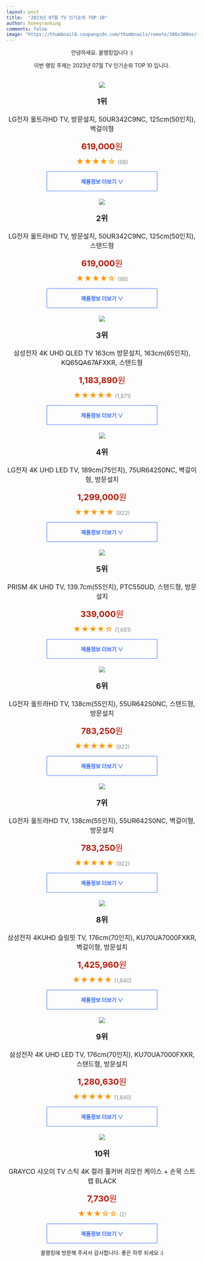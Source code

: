 ```yaml
---
layout: post
title:  "2023년 07월 TV 인기순위 TOP 10"
author: honeyranking
comments: false
image: "https://thumbnail8.coupangcdn.com/thumbnails/remote/300x300ex/image/retail/images/7732357312295056-ee774517-f870-4979-9453-e590bf01987f.jpg"
---
```

<p style="text-align: center;">안녕하세요. 꿀랭킹입니다 :)</p>
<p style="text-align: center;">이번 랭킹 주제는 2023년 07월 TV 인기순위 TOP 10 입니다.</p><center><img src="https://thumbnail8.coupangcdn.com/thumbnails/remote/300x300ex/image/retail/images/7732357312295056-ee774517-f870-4979-9453-e590bf01987f.jpg" style="margin-top:20px" /></center><p style="text-align: center; font-size: 20px"><b>1위</b></p><p style="text-align: center; font-size: 17px">LG전자 울트라HD TV, 방문설치, 50UR342C9NC, 125cm(50인치), 벽걸이형</p><p style="text-align: center;"><span style="color: #b61800; font-size: 22px;"><b>619,000</b>원</span></p><p style="text-align: center;"><span style="color: #ff9600; font-size: 20px;">★★★★☆ </span><span style="color: #878787;">(98)</span></p><center><a href="https://link.coupang.com/a/4yjf5"><div style="font-size: 14px; display: inline-block; padding: 15px 90px; color: #346aff; border-radius: 2px; border: 1px solid #346aff; cursor: pointer;"><b>제품정보 더보기 &or;</b></div></a></center><center><img src="https://thumbnail9.coupangcdn.com/thumbnails/remote/300x300ex/image/retail/images/7733937776421578-d0760488-244c-45fd-9bb5-88816567bb37.jpg" style="margin-top:20px" /></center><p style="text-align: center; font-size: 20px"><b>2위</b></p><p style="text-align: center; font-size: 17px">LG전자 울트라HD TV, 방문설치, 50UR342C9NC, 125cm(50인치), 스탠드형</p><p style="text-align: center;"><span style="color: #b61800; font-size: 22px;"><b>619,000</b>원</span></p><p style="text-align: center;"><span style="color: #ff9600; font-size: 20px;">★★★★☆ </span><span style="color: #878787;">(98)</span></p><center><a href="https://link.coupang.com/a/4yjf6"><div style="font-size: 14px; display: inline-block; padding: 15px 90px; color: #346aff; border-radius: 2px; border: 1px solid #346aff; cursor: pointer;"><b>제품정보 더보기 &or;</b></div></a></center><center><img src="https://thumbnail9.coupangcdn.com/thumbnails/remote/300x300ex/image/retail/images/2962078288986621-1a627234-6b46-4b64-8626-e61da1b41d31.jpg" style="margin-top:20px" /></center><p style="text-align: center; font-size: 20px"><b>3위</b></p><p style="text-align: center; font-size: 17px">삼성전자 4K UHD QLED TV 163cm 방문설치, 163cm(65인치), KQ65QA67AFXKR, 스탠드형</p><p style="text-align: center;"><span style="color: #b61800; font-size: 22px;"><b>1,183,890</b>원</span></p><p style="text-align: center;"><span style="color: #ff9600; font-size: 20px;">★★★★★ </span><span style="color: #878787;">(1,871)</span></p><center><a href="https://link.coupang.com/a/4yjf8"><div style="font-size: 14px; display: inline-block; padding: 15px 90px; color: #346aff; border-radius: 2px; border: 1px solid #346aff; cursor: pointer;"><b>제품정보 더보기 &or;</b></div></a></center><center><img src="https://thumbnail6.coupangcdn.com/thumbnails/remote/300x300ex/image/retail/images/2952334202762941-b718b100-54da-4808-90bc-967ea3b23a33.jpg" style="margin-top:20px" /></center><p style="text-align: center; font-size: 20px"><b>4위</b></p><p style="text-align: center; font-size: 17px">LG전자 4K UHD LED TV, 189cm(75인치), 75UR642S0NC, 벽걸이형, 방문설치</p><p style="text-align: center;"><span style="color: #b61800; font-size: 22px;"><b>1,299,000</b>원</span></p><p style="text-align: center;"><span style="color: #ff9600; font-size: 20px;">★★★★★ </span><span style="color: #878787;">(922)</span></p><center><a href="https://link.coupang.com/a/4yjga"><div style="font-size: 14px; display: inline-block; padding: 15px 90px; color: #346aff; border-radius: 2px; border: 1px solid #346aff; cursor: pointer;"><b>제품정보 더보기 &or;</b></div></a></center><center><img src="https://thumbnail10.coupangcdn.com/thumbnails/remote/300x300ex/image/retail/images/378818782540369-cd4aead5-d610-4835-81c9-33c2b8fab4dd.jpg" style="margin-top:20px" /></center><p style="text-align: center; font-size: 20px"><b>5위</b></p><p style="text-align: center; font-size: 17px">PRISM 4K UHD TV, 139.7cm(55인치), PTC550UD, 스탠드형, 방문설치</p><p style="text-align: center;"><span style="color: #b61800; font-size: 22px;"><b>339,000</b>원</span></p><p style="text-align: center;"><span style="color: #ff9600; font-size: 20px;">★★★★☆ </span><span style="color: #878787;">(1,661)</span></p><center><a href="https://link.coupang.com/a/4yjgc"><div style="font-size: 14px; display: inline-block; padding: 15px 90px; color: #346aff; border-radius: 2px; border: 1px solid #346aff; cursor: pointer;"><b>제품정보 더보기 &or;</b></div></a></center><center><img src="https://thumbnail9.coupangcdn.com/thumbnails/remote/300x300ex/image/retail/images/5040478108417053-eaedd045-e77c-4410-bcb3-75bac2ccab8b.jpg" style="margin-top:20px" /></center><p style="text-align: center; font-size: 20px"><b>6위</b></p><p style="text-align: center; font-size: 17px">LG전자 울트라HD TV, 138cm(55인치), 55UR642S0NC, 스탠드형, 방문설치</p><p style="text-align: center;"><span style="color: #b61800; font-size: 22px;"><b>783,250</b>원</span></p><p style="text-align: center;"><span style="color: #ff9600; font-size: 20px;">★★★★★ </span><span style="color: #878787;">(922)</span></p><center><a href="https://link.coupang.com/a/4yjge"><div style="font-size: 14px; display: inline-block; padding: 15px 90px; color: #346aff; border-radius: 2px; border: 1px solid #346aff; cursor: pointer;"><b>제품정보 더보기 &or;</b></div></a></center><center><img src="https://thumbnail6.coupangcdn.com/thumbnails/remote/300x300ex/image/retail/images/5039049059610532-d240b33d-31ec-4ddc-9abd-d724b74d81c4.jpg" style="margin-top:20px" /></center><p style="text-align: center; font-size: 20px"><b>7위</b></p><p style="text-align: center; font-size: 17px">LG전자 울트라HD TV, 138cm(55인치), 55UR642S0NC, 벽걸이형, 방문설치</p><p style="text-align: center;"><span style="color: #b61800; font-size: 22px;"><b>783,250</b>원</span></p><p style="text-align: center;"><span style="color: #ff9600; font-size: 20px;">★★★★★ </span><span style="color: #878787;">(922)</span></p><center><a href="https://link.coupang.com/a/4yjgf"><div style="font-size: 14px; display: inline-block; padding: 15px 90px; color: #346aff; border-radius: 2px; border: 1px solid #346aff; cursor: pointer;"><b>제품정보 더보기 &or;</b></div></a></center><center><img src="https://thumbnail10.coupangcdn.com/thumbnails/remote/300x300ex/image/retail/images/2434387339177425-3b3e2204-2704-4a3d-b168-9d99b36865cb.jpg" style="margin-top:20px" /></center><p style="text-align: center; font-size: 20px"><b>8위</b></p><p style="text-align: center; font-size: 17px">삼성전자 4KUHD 슬림핏 TV, 176cm(70인치), KU70UA7000FXKR, 벽걸이형, 방문설치</p><p style="text-align: center;"><span style="color: #b61800; font-size: 22px;"><b>1,425,960</b>원</span></p><p style="text-align: center;"><span style="color: #ff9600; font-size: 20px;">★★★★★ </span><span style="color: #878787;">(1,840)</span></p><center><a href="https://link.coupang.com/a/4yjgh"><div style="font-size: 14px; display: inline-block; padding: 15px 90px; color: #346aff; border-radius: 2px; border: 1px solid #346aff; cursor: pointer;"><b>제품정보 더보기 &or;</b></div></a></center><center><img src="https://thumbnail8.coupangcdn.com/thumbnails/remote/300x300ex/image/retail/images/710930450350763-18ba6095-ba32-4c0a-8b3a-f5a001745f15.jpg" style="margin-top:20px" /></center><p style="text-align: center; font-size: 20px"><b>9위</b></p><p style="text-align: center; font-size: 17px">삼성전자 4K UHD LED TV, 176cm(70인치), KU70UA7000FXKR, 스탠드형, 방문설치</p><p style="text-align: center;"><span style="color: #b61800; font-size: 22px;"><b>1,280,630</b>원</span></p><p style="text-align: center;"><span style="color: #ff9600; font-size: 20px;">★★★★★ </span><span style="color: #878787;">(1,840)</span></p><center><a href="https://link.coupang.com/a/4yjgi"><div style="font-size: 14px; display: inline-block; padding: 15px 90px; color: #346aff; border-radius: 2px; border: 1px solid #346aff; cursor: pointer;"><b>제품정보 더보기 &or;</b></div></a></center><center><img src="https://thumbnail8.coupangcdn.com/thumbnails/remote/300x300ex/image/retail/images/2023/04/27/15/6/a04cc0e7-01b1-41bf-b765-caa659a6d932.jpg" style="margin-top:20px" /></center><p style="text-align: center; font-size: 20px"><b>10위</b></p><p style="text-align: center; font-size: 17px">GRAYCO 샤오미 TV 스틱 4K 컬러 풀커버 리모컨 케이스 + 손목 스트랩 BLACK</p><p style="text-align: center;"><span style="color: #b61800; font-size: 22px;"><b>7,730</b>원</span></p><p style="text-align: center;"><span style="color: #ff9600; font-size: 20px;">★★★☆☆ </span><span style="color: #878787;">(2)</span></p><center><a href="https://link.coupang.com/a/4yjgj"><div style="font-size: 14px; display: inline-block; padding: 15px 90px; color: #346aff; border-radius: 2px; border: 1px solid #346aff; cursor: pointer;"><b>제품정보 더보기 &or;</b></div></a></center><p style="text-align: center;">꿀랭킹에 방문해 주셔서 감사합니다. 좋은 하루 되세요 :)</p>